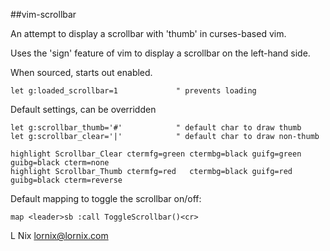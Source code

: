 ##vim-scrollbar

An attempt to display a scrollbar with 'thumb' in curses-based vim.

Uses the 'sign' feature of vim to display a scrollbar on the left-hand side.

When sourced, starts out enabled.

    let g:loaded_scrollbar=1             " prevents loading

Default settings, can be overridden

    let g:scrollbar_thumb='#'            " default char to draw thumb
    let g:scrollbar_clear='|'            " default char to draw non-thumb

    highlight Scrollbar_Clear ctermfg=green ctermbg=black guifg=green guibg=black cterm=none
    highlight Scrollbar_Thumb ctermfg=red   ctermbg=black guifg=red   guibg=black cterm=reverse

Default mapping to toggle the scrollbar on/off:

    map <leader>sb :call ToggleScrollbar()<cr>

L Nix <lornix@lornix.com>
